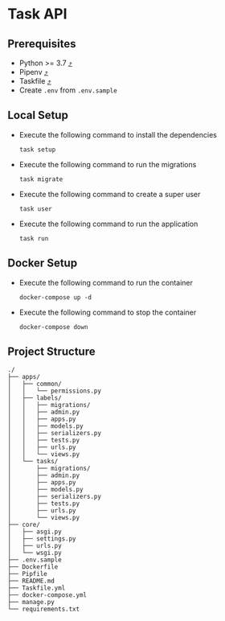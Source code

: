# Task API

## Prerequisites

- Python >= 3.7 [⤴](https://www.python.org/downloads/release/python-370/)
- Pipenv [⤴](https://pipenv.pypa.io/en/latest/installation.html)
- Taskfile [⤴](https://taskfile.dev/installation/)
- Create `.env` from `.env.sample`

## Local Setup

- Execute the following command to install the dependencies

    ```shell
    task setup
    ```

- Execute the following command to run the migrations

    ```shell
    task migrate
    ```

- Execute the following command to create a super user

    ```shell
    task user
    ```

- Execute the following command to run the application

    ```shell
    task run
    ```

## Docker Setup

- Execute the following command to run the container

    ```shell
    docker-compose up -d
    ```

- Execute the following command to stop the container

    ```shell
    docker-compose down
    ```

## Project Structure

```shell
./
├── apps/
│   ├── common/
│   │   └── permissions.py
│   ├── labels/
│   │   ├── migrations/
│   │   ├── admin.py
│   │   ├── apps.py
│   │   ├── models.py
│   │   ├── serializers.py
│   │   ├── tests.py
│   │   ├── urls.py
│   │   └── views.py
│   └── tasks/
│       ├── migrations/
│       ├── admin.py
│       ├── apps.py
│       ├── models.py
│       ├── serializers.py
│       ├── tests.py
│       ├── urls.py
│       └── views.py
├── core/
│   ├── asgi.py
│   ├── settings.py
│   ├── urls.py
│   └── wsgi.py
├── .env.sample
├── Dockerfile
├── Pipfile
├── README.md
├── Taskfile.yml
├── docker-compose.yml
├── manage.py
└── requirements.txt
```
